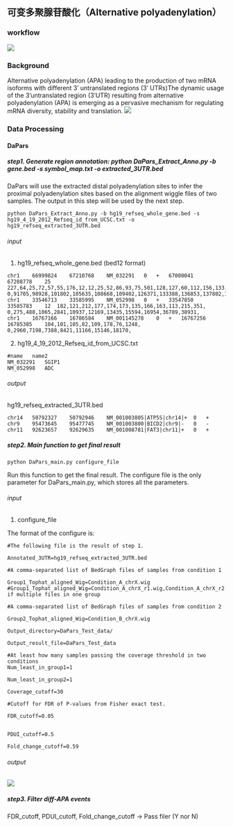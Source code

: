 ## 可变多聚腺苷酸化（Alternative polyadenylation）
### workflow
![](../assets/APA.F1.jpg)
### Background
Alternative polyadenylation (APA) leading to the production of two mRNA isoforms with different 3ʹ untranslated regions (3ʹ UTRs)The dynamic usage of the 3’untranslated region (3’UTR) resulting from alternative polyadenylation (APA) is emerging as a pervasive mechanism for regulating mRNA diversity, stability and translation. 
![](../assets/APA.F2.jpg)
### Data Processing
#### DaPars
##### step1. Generate region annotation: python DaPars_Extract_Anno.py -b gene.bed -s symbol_map.txt -o extracted_3UTR.bed
DaPars will use the extracted distal polyadenylation sites to infer the proximal polyadenylation sites based on the alignment wiggle files of two samples. The output in this step will be used by the next step.

```
python DaPars_Extract_Anno.py -b hg19_refseq_whole_gene.bed -s hg19_4_19_2012_Refseq_id_from_UCSC.txt -o hg19_refseq_extracted_3UTR.bed

```
###### input
1. hg19_refseq_whole_gene.bed (bed12 format)
```
chr1	66999824	67210768	NM_032291	0	+	67000041	67208778	25	227,64,25,72,57,55,176,12,12,25,52,86,93,75,501,128,127,60,112,156,133,203,65,165,2013,	0,91705,98928,101802,105635,108668,109402,126371,133388,136853,137802,139139,142862,145536,147727,155006,156048,161292,185152,195122,199606,205193,206516,207130,208931,
chr1	33546713	33585995	NM_052998	0	+	33547850	33585783	12	182,121,212,177,174,173,135,166,163,113,215,351,	0,275,488,1065,2841,10937,12169,13435,15594,16954,36789,38931,
chr1	16767166	16786584	NM_001145278	0	+	16767256	16785385	104,101,105,82,109,178,76,1248,	0,2960,7198,7388,8421,11166,15146,18170,
```
2. hg19_4_19_2012_Refseq_id_from_UCSC.txt
```
#name	name2
NM_032291	SGIP1
NM_052998	ADC
```
###### output
hg19_refseq_extracted_3UTR.bed
```
chr14	50792327	50792946	NM_001003805|ATP5S|chr14|+	0	+
chr9	95473645	95477745	NM_001003800|BICD2|chr9|-	0	-
chr11	92623657	92629635	NM_001008781|FAT3|chr11|+	0	+
```

##### step2. Main function to get final result
```
python DaPars_main.py configure_file
```
Run this function to get the final result. The configure file is the only parameter for DaPars_main.py, which stores all the parameters.
###### input
1. configure_file

The format of the configure is:
```
#The following file is the result of step 1.

Annotated_3UTR=hg19_refseq_extracted_3UTR.bed

#A comma-separated list of BedGraph files of samples from condition 1

Group1_Tophat_aligned_Wig=Condition_A_chrX.wig
#Group1_Tophat_aligned_Wig=Condition_A_chrX_r1.wig,Condition_A_chrX_r2.wig if multiple files in one group

#A comma-separated list of BedGraph files of samples from condition 2

Group2_Tophat_aligned_Wig=Condition_B_chrX.wig

Output_directory=DaPars_Test_data/

Output_result_file=DaPars_Test_data

#At least how many samples passing the coverage threshold in two conditions
Num_least_in_group1=1

Num_least_in_group2=1

Coverage_cutoff=30

#Cutoff for FDR of P-values from Fisher exact test.

FDR_cutoff=0.05


PDUI_cutoff=0.5

Fold_change_cutoff=0.59
```
###### output
![](../assets/APA.F3.jpg)

##### step3. Filter diff-APA events
FDR_cutoff, PDUI_cutoff, Fold_change_cutoff → Pass filer (Y nor N)

